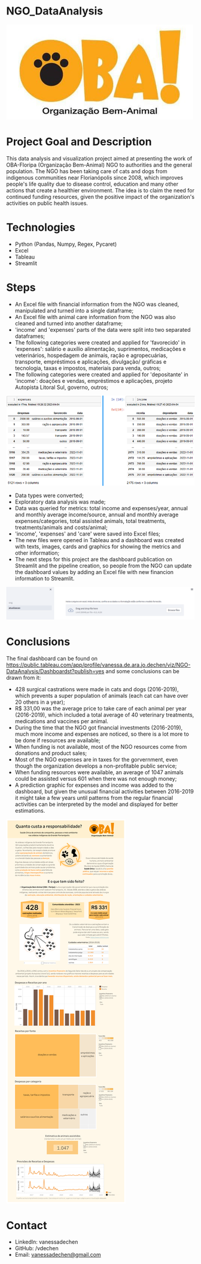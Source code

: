 # NGO_DataAnalysis

 ![logo OBA](https://raw.githubusercontent.com/vdechen/DataAnalysis_NGO/main/images/logo_readme.jpg)

# Project Goal and Description
This data analysis and visualization project aimed at presenting the work of OBA-Floripa (Organização Bem-Animal) NGO to authorities and the general population. The NGO has been taking care of cats and dogs from indigenous communities near Florianópolis since 2008, which improves people's life quality due to disease control, education and many other actions that create a healthier environment. The idea is to claim the need for continued funding resources, given the positive impact of the organization's activities on public health issues. 
 
# Technologies 
- Python (Pandas, Numpy, Regex, Pycaret)
- Excel
- Tableau
- Streamlit

# Steps
- An Excel file with financial information from the NGO was cleaned, manipulated and turned into a single dataframe;
- An Excel file with animal care information from the NGO was also cleaned and turned into another dataframe;
- 'income' and 'expenses' parts of the data were split into two separated dataframes;
- The following categories were created and applied for 'favorecido' in 'expenses': salário e auxílio alimentação, suprimentos, medicações e veterinários, hospedagem de animais, ração e agropecuárias, transporte, empréstimos e aplicações, divulgação/ gráficas e tecnologia, taxas e impostos, materiais para venda, outros;
- The following categories were created and applied for 'depositante' in 'income': doações e vendas, empréstimos e aplicações, projeto Autopista Litoral Sul, governo, outros;

 ![expenses_income](https://raw.githubusercontent.com/vdechen/DataAnalysis_NGO/main/images/expenses_income.png)
 
- Data types were converted;
- Exploratory data analysis was made;
- Data was queried for metrics: total income and expenses/year, annual and monthly average income/source, annual and monthly average expenses/categories, total assisted animals, total treatments, treatments/animals and costs/animal;
- 'income', 'expenses' and 'care' were saved into Excel files;
- The new files were opened in Tableau and a dashboard was created with texts, images, cards and graphics for showing the metrics and other information;
- The next steps for this project are the dashboard publication on Streamlit and the pipeline creation, so people from the NGO can update the dashboard values by adding an Excel file with new financion information to Streamlit. 

 ![streamlit](https://raw.githubusercontent.com/vdechen/DataAnalysis_NGO/main/images/streamlit.png)

# Conclusions
The final dashboard can be found on https://public.tableau.com/app/profile/vanessa.de.ara.jo.dechen/viz/NGO-DataAnalysis/Dashboardst?publish=yes and some conclusions can be drawn from it: 
- 428 surgical castrations were made in cats and dogs (2016-2019), which prevents a super population of animals (each cat can have over 20 others in a year); 
- R$ 331,00 was the average price to take care of each animal per year (2016-2019), which included a total average of 40 veterinary treatments, medications and vaccines per animal. 
- During the time that the NGO got financial investments (2016-2019), much more income and expenses are noticed, so there is a lot more to be done if resources are available;
- When funding is not available, most of the NGO resources come from donations and product sales; 
- Most of the NGO expenses are in taxes for the gorvernment, even though the organization develops a non-profitable public service;
- When funding resources were available, an average of 1047 animals could be assisted versus 601 when there was not enough money;
- A prediction graphic for expenses and income was added to the dashboard, but given the unusual financial activities between 2016-2019 it might take a few years until patterns from the regular financial activities can be interpreted by the model and displayed for better estimations. 

 ![Dashboard](https://raw.githubusercontent.com/vdechen/DataAnalysis_NGO/main/images/Dashboard.png)
 
# Contact
- LinkedIn: vanessadechen
- GitHub: /vdechen
- Email: vanessadechen@gmail.com
